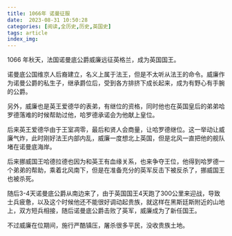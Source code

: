 ```yaml
---
title: 1066年 诺曼征服
date:  2023-08-31 10:50:28
categories: [阅读,全历史,历史,英国史]
tags: article
index_img: 
---
```


1066 年秋天，法国诺曼底公爵威廉远征英格兰，成为英国国王。

诺曼底公国维京人后裔建立，名义上属于法王，但是不太听从法王的命令。威廉作为诺曼公爵的私生子，继承爵位后，受到各方排挤下成长起来，成为有野心有手腕的公爵。

另外，威廉也是英王爱德华的表弟，有继位的资格，同时他也在英国皇后的弟弟哈罗德落难的时候帮助过他，哈罗德承诺会为他献上皇位。

后来英王爱德华由于王室凋零，最后和贤人会商量，让哈罗德继位。这一举动让威廉气炸，此时刚好法王内部内乱，威廉一度想北上英国，但是北风一直把他的舰队堵在诺曼底海岸。

后来挪威国王哈德拉德也因为和英王有血缘关系，也来争夺王位，他得到哈罗德一个弟弟的帮助，乘着北风南下，但是在准备充分的英军反击下被反杀了，挪威国王也被杀死。

随后3-4天诺曼底公爵从南边来了，由于英国国王4天跑了300公里来迎战，导致士兵疲惫，以及这个时候他还不能很好调动起贵族，就这样在黑斯廷斯附近的山地上，双方短兵相接，随后诺曼底公爵击败了英军，威廉成为了新任国王。

不过威廉在位期间，施行严酷镇压，屠杀很多平民，没收贵族土地。